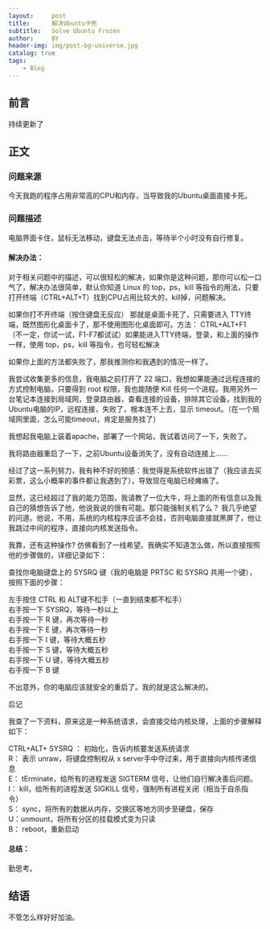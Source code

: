 ```yaml
---
layout:     post
title:      解决Ubuntu卡死
subtitle:   Solve Ubuntu Frozen
author:     BY
header-img: img/post-bg-universe.jpg
catalog: true
tags:
    - Blog
---
```



## 前言

持续更新了

## 正文

### 问题来源

今天我跑的程序占用非常高的CPU和内存，当导致我的Ubuntu桌面直接卡死。  

### 问题描述

电脑界面卡住，鼠标无法移动，键盘无法点击，等待半个小时没有自行修复。    

#### 解决办法：  
对于相关问题中的描述，可以很轻松的解决，如果你是这种问题，那你可以松一口气了，解决办法很简单，默认你知道 Linux 的 top，ps，kill 等指令的用法，只要打开终端（CTRL+ALT+T）找到CPU占用比较大的，kill掉，问题解决。

如果你打不开终端（按住键盘无反应） 那就是桌面卡死了，只需要进入 TTY终端，既然图形化桌面卡了，那不使用图形化桌面即可。方法： CTRL+ALT+F1 （不一定，你试一试，F1-F7都试试）如果能进入TTY终端，登录，和上面的操作一样，使用 top，ps，kill 等指令，也可轻松解决

如果你上面的方法都失败了，那我推测你和我遇到的情况一样了。

我尝试收集更多的信息，我电脑之前打开了 22 端口，我想如果能通过远程连接的方式控制电脑，只要得到 root 权限，我也能随便 Kill 任何一个进程。我用另外一台笔记本连接到局域网，登录路由器，查看连接的设备，排除其它设备，找到我的Ubuntu电脑的IP，远程连接，失败了，根本连不上去，显示 timeout。（在一个局域网里面，怎么可能timeout，肯定是服务挂了）

我想起我电脑上装着apache，部署了一个网站，我试着访问了一下，失败了。

我将路由器重启了一下，之前Ubuntu设备消失了，没有自动连接上……

经过了这一系列努力，我有种不好的预感：我觉得是系统软件出错了（我应该去买彩票，这么小概率的事件都让我遇到了），导致现在电脑已经瘫痪了。

显然，这已经超过了我的能力范围，我请教了一位大牛，将上面的所有信息以及我自己的猜想告诉了他，他说我说的很有可能。那只能强制关机了么？ 我几乎绝望的问道。他说，不用，系统的内核程序应该不会挂，否则电脑直接就黑屏了，他让我跳过中间的程序，直接向内核发送指令。

我靠，还有这种操作? 仿佛看到了一线希望。我确实不知道怎么做，所以直接按照他的步骤做的，详细记录如下：

查找你电脑键盘上的 SYSRQ 键（我的电脑是 PRTSC 和 SYSRQ 共用一个键），按照下面的步骤：

左手按住 CTRL 和 ALT键不松手（一直到结束都不松手）  
右手按一下 SYSRQ，等待一秒以上  
右手按一下 R 键，再次等待一秒  
右手按一下 E 键，再次等待一秒  
右手按一下 I 键，等待大概五秒  
右手按一下 S 键，等待大概五秒  
右手按一下 U 键，等待大概五秒  
右手按一下 B 键  

不出意外，你的电脑应该就安全的重启了。我的就是这么解决的。

后记

我查了一下资料，原来这是一种系统请求，会直接交给内核处理，上面的步骤解释如下：

CTRL+ALT+ SYSRQ ： 初始化，告诉内核要发送系统请求  
R： 表示 unraw，将键盘控制权从 x server手中夺过来，用于直接向内核传递信息  
E： tErminate，给所有的进程发送 SIGTERM 信号，让他们自行解决善后问题。  
I： kill，给所有的进程发送 SIGKILL 信号，强制所有进程关闭（相当于自杀指令）  
S： sync，将所有的数据从内存，交换区等地方同步至硬盘，保存  
U：unmount，将所有分区的挂载模式变为只读  
B： reboot，重新启动  

#### 总结：
勤思考。  

## 结语
不管怎么样好好加油。
